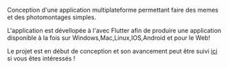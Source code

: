 Conception d'une application multiplateforme permettant faire des memes et des photomontages simples.

L'application est dévellopée à l'avec Flutter afin de produire une application disponible à la fois sur Windows,Mac,Linux,IOS,Android et pour le Web!

Le projet est en début de conception et son avancement peut être suivi [ici](https://github.com/sylanecpn/PicMaker) si vous êtes intéressés !